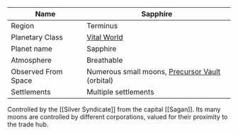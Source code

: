 | Name | Sapphire |
| ---  | --- |
| Region |  Terminus  |
| Planetary Class |  [Vital World](datasworn:oracle_collection:starforged/planet/vital)  |
| Planet name |  Sapphire  |
| Atmosphere |  Breathable  |
| Observed From Space |  Numerous small moons, [Precursor Vault](datasworn:oracle_collection:starforged/precursor_vault) (orbital)  |
| Settlements |  Multiple settlements  |
Controlled by the [[Silver Syndicate]] from the capital [[Sagan]]. Its many moons are controlled by different corporations, valued for their proximity to the trade hub.